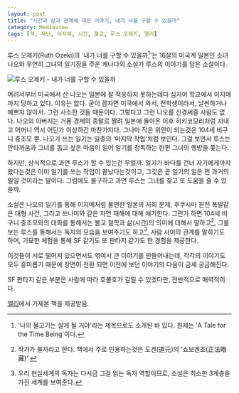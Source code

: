 ```yaml
---
layout: post
title: "시간과 삶과 관계에 대한 이야기, 내가 너를 구할 수 있을까"
category: Mediaview
tags: [책, 재난, 이지메, 시간, 불교, 루스 오제키, 엘리]
---
```


루스 오제키(Ruth Ozeki)의 '내가 너를 구할 수 있을까[^1]'는 16살의 미국계 일본인 소녀 나오와 우연히 그녀의 일기장을 주운 캐나다의 소설가 루스의 이야기를 담은 소설이다.

[^1]: '나의 물고기는 살게 될 거야'라는 제목으로도 소개된 바 있다. 원제는 'A Tale for the Time Being'이다.

![루스 오제키 - 내가 너를 구할 수 있을까](https://lh3.googleusercontent.com/-6MNEXGMQ-ZY/WD7C1_g7oEI/AAAAAAAARms/sb3gtviaKaMxi1zXtIEVeYIT0zxKz_MYACKgB/s0/a-tale-for-the-time-being-book-ko.jpg "태평양을 사이에 둔 두 사람의 서로 다른 시간대의 이야기가 교대로 펼쳐진다.")

어려서부터 미국에서 산 나오는 일본에 잘 적응하지 못하는데다
심지어 학교에서 이지메까지 당하고 있다.
이유는 없다.
굳이 꼽자면 미국에서 와서, 전학생이라서, 날씬하거나 예쁘지 않아서.
그런 사소한 것들 때문이다.
그렇다고 그런 나오를 신경써줄 사람도 없다.
나오의 아버지는 거품 경제의 종말로 짤려 일본에 돌아온 이후 히키코모리처럼 지내고
어머니 역시 어딘가 이상하긴 마찬가지다.
그나마 작은 위안이 되는것은 104세 비구니 증조모 뿐.
나오가 쓰는 일기는 일종의 '마지막 작업'처럼 보인다.
그걸 보면서 루스는 안타까움과 그녀를 돕고 싶은 마음이 일어
일기를 정독하는 한편 그녀의 행방을 쫒는다.

하지만, 상식적으로 과연 루스가 할 수 있는건 무얼까.
일기가 바다를 건너 자기에게까지 왔다는것은 이미 일기를 쓰는 작업이 끝났다는것이고,
그것은 곧 일기의 일은 먼 과거의 일일 것이라는 말이다.
그럼에도 불구하고 과연 루스는 그녀를 찾고 또 도움을 줄 수 있을까.

소설은 나오의 일기를 통해 이지메처럼 불편한 일본의 사회 문제, 후쿠시마 원전 폭발같은 대형 사건, 그리고 쓰나미와 같은 자연 재해에 대해 얘기한다.
그런가 하면 104세 비구니 증조모와의 대화를 통해서는 불교 철학과 삶(시간)의 의미에 대해서 말하고[^2],
그를 보는 루스를 통해서는 독자의 모습을 보여주기도 하고[^3], 사람 사이의 관계를 말하기도 하며, 기묘한 체험을 통해 SF 같기도 또 판타지 같기도 한 경험을 제공한다.

[^2]: 작가가 불자라고 한다. 책에서 주로 인용하는것은 도겐(道元)의 '쇼보겐조(正法眼藏)'.

[^3]: 우리 현실세계의 독자는 다시금 그걸 읽는 독자 역할이므로, 소설은 최소한 3계층을 가진 세계를 보여준다.

이것들이 서로 떨어져 있으면서도 엮여서 큰 이야기를 만들어내는데,
각각의 이야기도 모두 흥미롭기 때문에 장면이 전환 되면 이전에 보던 이야기의 다음이 금세 궁금해진다.

SF 판타지 같은 부분은 사람에 따라 호불호가 갈릴 수 있겠다만,
전반적으로 매력적이다.

<div class="im im-info">
<a href="http://blog.naver.com/ellelit">엘리</a>에서 가제본 책을 제공받음.
</div>
